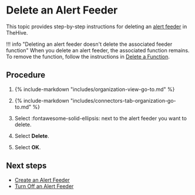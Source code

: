 # Delete an Alert Feeder

<!-- md:version 5.5 --> <!-- md:permission `manageConfig` --> <!-- md:license Platinum -->

This topic provides step-by-step instructions for deleting an [alert feeder](about-feeders.md) in TheHive.

!!! info "Deleting an alert feeder doesn't delete the associated feeder function"
    When you delete an alert feeder, the associated function remains. To remove the function, follow the instructions in [Delete a Function](../manage-functions/delete-a-function.md).

<h2>Procedure</h2>

1. {% include-markdown "includes/organization-view-go-to.md" %}

2. {% include-markdown "includes/connectors-tab-organization-go-to.md" %}

3. Select :fontawesome-solid-ellipsis: next to the alert feeder you want to delete.

4. Select **Delete**.

5. Select **OK**.

<h2>Next steps</h2>

* [Create an Alert Feeder](create-a-feeder.md)
* [Turn Off an Alert Feeder](turn-off-a-feeder.md)